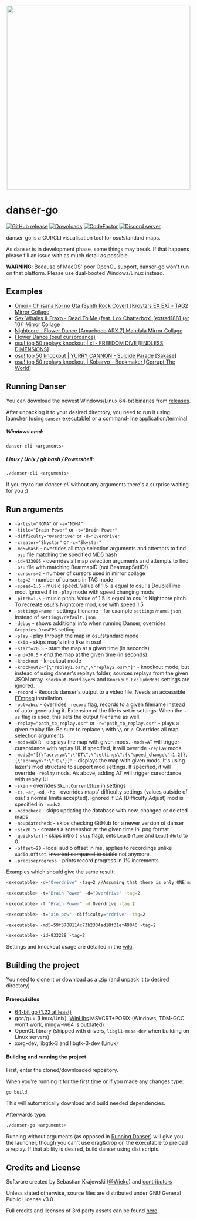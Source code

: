 <p align="center">
  <img width="500px" src="assets/textures/coinbig.png"/>
</p>

# danser-go

[![GitHub release](https://img.shields.io/github/release/wieku/danser-go.svg)](https://github.com/Wieku/danser-go/releases/latest)
[![Downloads](https://img.shields.io/github/downloads/wieku/danser-go/total?label=Downloads)](https://github.com/Wieku/danser-go/releases)
[![CodeFactor](https://www.codefactor.io/repository/github/wieku/danser-go/badge)](https://www.codefactor.io/repository/github/wieku/danser-go)
[![Discord server](https://img.shields.io/discord/713705871758065685.svg?label=&logo=discord&logoColor=ffffff&color=7389D8&labelColor=6A7EC2)](https://discord.gg/UTPvbe8)

danser-go is a GUI/CLI visualisation tool for osu!standard maps.

As danser is in development phase, some things may break. If that happens please fill an issue with as much detail as possible.

**WARNING**: Because of MacOS' poor OpenGL support, danser-go won't run on that platform. Please use dual-booted Windows/Linux instead.

## Examples
* [Omoi - Chiisana Koi no Uta (Synth Rock Cover) [Kroytz's EX EX] - TAG2 Mirror Collage](https://youtu.be/Vo0Pbpu113Y)
* [Sex Whales & Fraxo - Dead To Me (feat. Lox Chatterbox) [extrad1881 (ar 10)] Mirror Collage](https://youtu.be/KCHqrVGdXrk)
* [Nightcore - Flower Dance [Amachoco ARX.7] Mandala Mirror Collage](https://youtu.be/HBC89S-UwFc)
* [Flower Dance (osu! cursordance)](https://youtu.be/lcnnz3fN3bs)
* [osu! top 50 replays knockout | xi - FREEDOM DiVE [ENDLESS DiMENSiONS]](https://youtu.be/kzr_Sr0Shuc)
* [osu! top 50 knockout | YURRY CANNON - Suicide Parade [Sakase]](https://youtu.be/GS_yoq5MJMU)
* [osu! top 50 replays knockout | Kobaryo - Bookmaker [Corrupt The World]](https://youtu.be/SJqkP1IDUq0)

## Running Danser

You can download the newest Windows/Linux 64-bit binaries from [releases](https://github.com/Wieku/danser-go/releases).

After unpacking it to your desired directory, you need to run it using launcher (using `danser` executable) or
a command-line application/terminal:

##### Windows cmd:
```bash
danser-cli <arguments>
```

##### Linux / Unix / git bash / Powershell:
```bash
./danser-cli <arguments>
```

If you try to run *danser-cli* without any arguments there's a surprise waiting for you ;)

## Run arguments
* `-artist="NOMA"` or `-a="NOMA"`
* `-title="Brain Power"` or `-t="Brain Power"`
* `-difficulty="Overdrive"` or `-d="Overdrive"`
* `-creator="Skystar"` or `-c="Skystar"`
* `-md5=hash` - overrides all map selection arguments and attempts to find `.osu` file matching the specified MD5 hash
* `-id=433005` - overrides all map selection arguments and attempts to find `.osu` file with matching BeatmapID (not BeatmapSetID!)
* `-cursors=2` - number of cursors used in mirror collage
* `-tag=2` - number of cursors in TAG mode
* `-speed=1.5` - music speed. Value of 1.5 is equal to osu!'s DoubleTime mod. Ignored if in `-play` mode with speed changing mods
* `-pitch=1.5` - music pitch. Value of 1.5 is equal to osu!'s Nightcore pitch. To recreate osu!'s Nightcore mod, use
  with speed 1.5
* `-settings=name` - settings filename - for example `settings/name.json` instead of `settings/default.json`
* `-debug` - shows additional info when running Danser, overrides `Graphics.DrawFPS` setting
* `-play` - play through the map in osu!standard mode
* `-skip` - skips map's intro like in osu!
* `-start=20.5` - start the map at a given time (in seconds)
* `-end=30.5` - end the map at the given time (in seconds)
* `-knockout` - knockout mode
* `-knockout2="[\"replay1.osr\",\"replay2.osr\"]"` - knockout mode, but instead of using danser's replays folder,
  sources replays from the given JSON array. `Knockout.MaxPlayers` and `Knockout.ExcludeMods` settings are ignored.
* `-record` - Records danser's output to a video file. Needs an
  accessible [FFmpeg](https://github.com/Wieku/danser-go/wiki/FFmpeg) installation.
* `-out=abcd` - overrides `-record` flag, records to a given filename instead of auto-generating it. Extension of the
  file is set in settings. When the `-ss` flag is used, this sets the output filename as well.
* `-replay="path_to_replay.osr"` or `-r="path_to_replay.osr"` - plays a given replay file. Be sure to replace `\`
  with `\\` or `/`. Overrides all map selection arguments
* `-mods=HDHR` - displays the map with given mods. `-mods=AT` will
  trigger cursordance with replay UI. If specified, it will override `-replay` mods
* `-mods2="[{\"acronym\":\"DT\",\"settings\":{\"speed_change\":1.2}},{\"acronym\":\"HD\"}]"` - displays the map with given mods. It's using lazer's mod structure to support mod settings. If specified, it will override `-replay` mods. As above, adding AT will
  trigger cursordance with replay UI
* `-skin` - overrides `Skin.CurrentSkin` in settings
* `-cs`, `-ar`, `-od`, `-hp` - overrides maps' difficulty settings (values outside of osu!'s normal limits accepted). Ignored if DA (Difficulty Adjust) mod is specified in `-mods2`
* `-nodbcheck` - skips updating the database with new, changed or deleted maps
* `-noupdatecheck` - skips checking GitHub for a newer version of danser
* `-ss=20.5` - creates a screenshot at the given time in .png format
* `-quickstart` - skips intro (`-skip` flag), sets `LeadInTime` and `LeadInHold` to 0.
* `-offset=20` - local audio offset in ms, applies to recordings unlike `Audio.Offset`. ~~Inverted compared to stable~~ not anymore.
* `-preciseprogress` - prints record progress in 1% increments.

Examples which should give the same result:

```bash
<executable> -d="Overdrive" -tag=2 //Assuming that there is only ONE map with "Overdrive" as its difficulty name

<executable> -t="Brain Power" -d="Overdrive" -tag=2

<executable> -t "Brain Power" -d Overdrive -tag 2

<executable> -t="ain pow" -difficulty="rdrive" -tag=2

<executable> -md5=59f3708114c73b2334ad18f31ef49046 -tag=2

<executable> -id=933228 -tag=2
```

Settings and knockout usage are detailed in the [wiki](https://github.com/Wieku/danser-go/wiki).

## Building the project
You need to clone it or download as a .zip (and unpack it to desired directory)

#### Prerequisites

* [64-bit go (1.22 at least)](https://go.dev/dl/)
* gcc/g++ (Linux/Unix), [WinLibs](http://winlibs.com/) MSVCRT+POSIX (Windows, TDM-GCC won't work, mingw-w64 is outdated)
* OpenGL library (shipped with drivers, `libgl1-mesa-dev` when building on Linux servers)
* xorg-dev, libgtk-3 and libgtk-3-dev (Linux)

#### Building and running the project

First, enter the cloned/downloaded repository.

When you're running it for the first time or if you made any changes type:

```bash
go build
```

This will automatically download and build needed dependencies.

Afterwards type:

```bash
./danser-go <arguments>
```

Running without arguments (as opposed in [Running Danser](#running-danser)) will give you the launcher, though you can't
use drag&drop on the executable to preload a replay. If that ability is desired, build danser using dist scripts.


## Credits and License

Software created by Sebastian Krajewski ([@Wieku](https://github.com/Wieku)) and [contributors](https://github.com/Wieku/danser-go/graphs/contributors)

Unless stated otherwise, source files are distributed under GNU General Public License v3.0

Full credits and licenses of 3rd party assets can be found [here](CREDITS.md).
